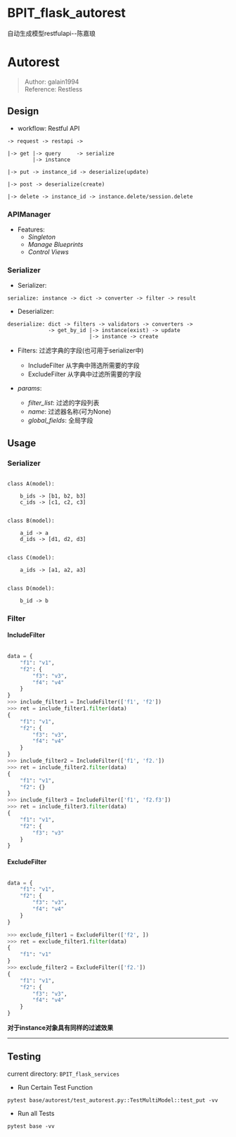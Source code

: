 # BPIT_flask_autorest

自动生成模型restfulapi--陈嘉琅

# Autorest  


> Author: galain1994  
> Reference: Restless



## Design  

- workflow: Restful API   
```
-> request -> restapi ->

|-> get |-> query     -> serialize
        |-> instance

|-> put -> instance_id -> deserialize(update)

|-> post -> deserialize(create)

|-> delete -> instance_id -> instance.delete/session.delete
```    

### APIManager  


- Features:  
  - *Singleton*  
  - *Manage Blueprints*  
  - *Control Views*  



### Serializer  


- Serializer:   
```
serialize: instance -> dict -> converter -> filter -> result
```  




- Deserializer:  
```
deserialize: dict -> filters -> validators -> converters ->
             -> get_by_id |-> instance(exist) -> update
                          |-> instance -> create
```    

- Filters: 过滤字典的字段(也可用于serializer中)  
    - IncludeFilter  从字典中筛选所需要的字段  
    - ExcludeFilter  从字典中过滤所需要的字段  

- *params*:   
    - *filter_list*: 过滤的字段列表  
    - *name*: 过滤器名称(可为None)  
    - *global_fields*: 全局字段  


## Usage  


### Serializer


```

class A(model):

    b_ids -> [b1, b2, b3]
    c_ids -> [c1, c2, c3]


class B(model):

    a_id -> a
    d_ids -> [d1, d2, d3]


class C(model):

    a_ids -> [a1, a2, a3]


class D(model):

    b_id -> b
```



### Filter   

####  IncludeFilter   

```python

data = {
    "f1": "v1",
    "f2": {
        "f3": "v3",
        "f4": "v4"
    }
}
>>> include_filter1 = IncludeFilter(['f1', 'f2'])
>>> ret = include_filter1.filter(data)
{
    "f1": "v1",
    "f2": {
        "f3": "v3",
        "f4": "v4"
    }
}
>>> include_filter2 = IncludeFilter(['f1', 'f2.'])
>>> ret = include_filter2.filter(data)
{
    "f1": "v1",
    "f2": {}
}
>>> include_filter3 = IncludeFilter(['f1', 'f2.f3'])
>>> ret = include_filter3.filter(data)
{
    "f1": "v1",
    "f2": {
        "f3": "v3"
    }
}
```

#### ExcludeFilter   


```python

data = {
    "f1": "v1",
    "f2": {
        "f3": "v3",
        "f4": "v4"
    }
}

>>> exclude_filter1 = ExcludeFilter(['f2', ])
>>> ret = exclude_filter1.filter(data)
{
    "f1": "v1"
}
>>> exclude_filter2 = ExcludeFilter(['f2.'])
{
    "f1": "v1",
    "f2": {
        "f3": "v3",
        "f4": "v4"
    }
}

```

__对于instance对象具有同样的过滤效果__   





----------
## Testing   

current directory: `BPIT_flask_services`   

- Run Certain Test Function  
```shell
pytest base/autorest/test_autorest.py::TestMultiModel::test_put -vv
```  

  
- Run all Tests  
```shell
pytest base -vv
```

